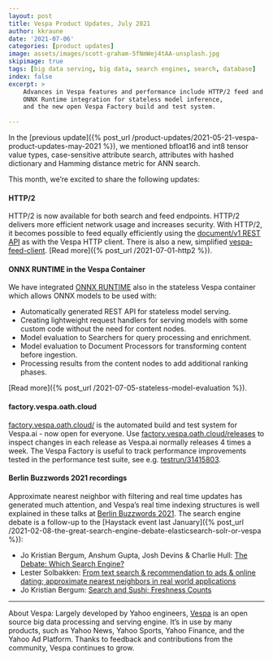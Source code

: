 ```yaml
---
layout: post
title: Vespa Product Updates, July 2021
author: kkraune
date: '2021-07-06'
categories: [product updates]
image: assets/images/scott-graham-5fNmWej4tAA-unsplash.jpg
skipimage: true
tags: [big data serving, big data, search engines, search, database]
index: false
excerpt: >
    Advances in Vespa features and performance include HTTP/2 feed and query endpoints,
    ONNX Runtime integration for stateless model inference,
    and the new open Vespa Factory build and test system.
    
---
```


In the [previous update]({% post_url /product-updates/2021-05-21-vespa-product-updates-may-2021 %}),
we mentioned bfloat16 and int8 tensor value types, case-sensitive attribute search,
attributes with hashed dictionary and Hamming distance metric for ANN search.

This month, we’re excited to share the following updates:


#### HTTP/2
HTTP/2 is now available for both search and feed endpoints.
HTTP/2 delivers more efficient network usage and increases security.
With HTTP/2, it becomes possible to feed equally efficiently using the
[document/v1 REST API](https://docs.vespa.ai/en/document-v1-api-guide.html) as with the Vespa HTTP client.
There is also a new, simplified [vespa-feed-client](https://docs.vespa.ai/en/vespa-feed-client.html).
[Read more]({% post_url /2021-07-01-http2 %}).


#### ONNX RUNTIME in the Vespa Container
We have integrated [ONNX RUNTIME](https://www.onnxruntime.ai/) also in the stateless Vespa container
which allows ONNX models to be used with:

* Automatically generated REST API for stateless model serving.
* Creating lightweight request handlers for serving models with some custom code without the need for content nodes.
* Model evaluation to Searchers for query processing and enrichment.
* Model evaluation to Document Processors for transforming content before ingestion.
* Processing results from the content nodes to add additional ranking phases.

[Read more]({% post_url /2021-07-05-stateless-model-evaluation %}).


#### factory.vespa.oath.cloud
[factory.vespa.oath.cloud/](https://factory.vespa.oath.cloud/)
is the automated build and test system for Vespa.ai - now open for everyone.
Use [factory.vespa.oath.cloud/releases](https://factory.vespa.oath.cloud/releases)
to inspect changes in each release as Vespa.ai normally releases 4 times a week.
The Vespa Factory is useful to track performance improvements tested in the performance test suite,
see e.g. [testrun/31415803](https://factory.vespa.oath.cloud/testrun/31415803/test/ProgrammaticFeedClientTest::test_throughput?tab=graphs).


#### Berlin Buzzwords 2021 recordings
Approximate nearest neighbor with filtering and real time updates has generated much attention,
and Vespa’s real time indexing structures is well explained in these talks
at [Berlin Buzzwords 2021](https://2021.berlinbuzzwords.de/).
The search engine debate is a follow-up to the
[Haystack event last January]({% post_url /2021-02-08-the-great-search-engine-debate-elasticsearch-solr-or-vespa %}):

* Jo Kristian Bergum, Anshum Gupta, Josh Devins & Charlie Hull:
  [The Debate: Which Search Engine?](https://www.youtube.com/watch?v=AlnVpDfQJ6w)
* Lester Solbakken:
  [From text search & recommendation to ads & online dating;
  approximate nearest neighbors in real world applications](https://www.youtube.com/watch?v=-NjETJIe-Xs&list=PLq-odUc2x7i9I_i403nJT9IdiyQMDira9)
* Jo Kristian Bergum:
  [Search and Sushi; Freshness Counts](https://www.youtube.com/watch?v=vFu5g44-VaY&list=PLq-odUc2x7i9I_i403nJT9IdiyQMDira9)


___
About Vespa: Largely developed by Yahoo engineers,
[Vespa](https://github.com/vespa-engine/vespa) is an open source big data processing and serving engine.
It’s in use by many products, such as Yahoo News, Yahoo Sports, Yahoo Finance, and the Yahoo Ad Platform.
Thanks to feedback and contributions from the community, Vespa continues to grow.
